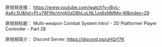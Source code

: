 原视频连接：
https://www.youtube.com/watch?v=BivL-AsKc3U&list=PLy78FINcVmjA0zDBhLuLNL1Jo6xNMMq-W&index=29

原视频标题：
Multi-weapon Combat System Intro! - 2D Platformer Player Controller - Part 28

原视频简介：
Discord Server:
https://discord.gg/uHQrf7K
